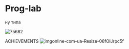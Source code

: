# Prog-lab
ну типа



![75682](https://user-images.githubusercontent.com/93263659/143496062-172c188b-a727-492e-8d12-0b5a9a6b6447.gif)


 
ACHIEVEMENTS
![imgonline-com-ua-Resize-06fOIJrpc5f](https://user-images.githubusercontent.com/93263659/147415255-a29d4e2f-5f27-4727-afcf-61f0dbf21e8e.jpg)
